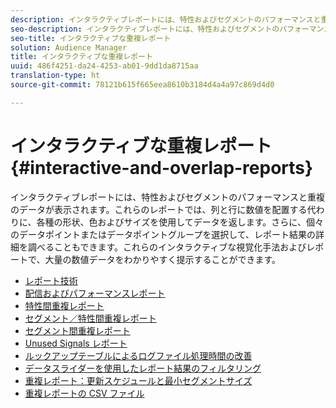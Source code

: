 ```yaml
---
description: インタラクティブレポートには、特性およびセグメントのパフォーマンスと重複のデータが表示されます。これらのレポートでは、列と行に数値を配置する代わりに、各種の形状、色およびサイズを使用してデータを返します。さらに、個々のデータポイントまたはデータポイントグループを選択して、レポート結果の詳細を調べることもできます。これらのインタラクティブな視覚化手法およびレポートで、大量の数値データをわかりやすく提示することができます。
seo-description: インタラクティブレポートには、特性およびセグメントのパフォーマンスと重複のデータが表示されます。これらのレポートでは、列と行に数値を配置する代わりに、各種の形状、色およびサイズを使用してデータを返します。さらに、個々のデータポイントまたはデータポイントグループを選択して、レポート結果の詳細を調べることもできます。これらのインタラクティブな視覚化手法およびレポートで、大量の数値データをわかりやすく提示することができます。
seo-title: インタラクティブな重複レポート
solution: Audience Manager
title: インタラクティブな重複レポート
uuid: 486f4251-da24-4253-ab01-9dd1da8715aa
translation-type: ht
source-git-commit: 78121b615f665eea8610b3184d4a4a97c869d4d0

---
```



# インタラクティブな重複レポート{#interactive-and-overlap-reports}

インタラクティブレポートには、特性およびセグメントのパフォーマンスと重複のデータが表示されます。これらのレポートでは、列と行に数値を配置する代わりに、各種の形状、色およびサイズを使用してデータを返します。さらに、個々のデータポイントまたはデータポイントグループを選択して、レポート結果の詳細を調べることもできます。これらのインタラクティブな視覚化手法およびレポートで、大量の数値データをわかりやすく提示することができます。

+ [レポート技術](interactive-report-technology.md)
+ [配信およびパフォーマンスレポート](delivery-performance-report.md)
+ [特性間重複レポート](trait-trait-overlap-report.md)
+ [セグメント／特性間重複レポート](segment-trait-overlap-report.md)
+ [セグメント間重複レポート](segment-segment-overlap-report.md)
+ [Unused Signals レポート](unused-signals.md)
+ [ルックアップテーブルによるログファイル処理時間の改善](lookup-tables.md)
+ [データスライダーを使用したレポート結果のフィルタリング](data-sliders.md)
+ [重複レポート：更新スケジュールと最小セグメントサイズ](overlap-minimum-segment-size.md)
+ [重複レポートの CSV ファイル](overlap-csv-files.md)

<!-- 

c_dynamic_reports.xml

 -->
